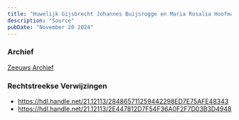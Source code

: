 ```yaml
---
title: "Huwelijk Gijsbrecht Johannes Buijsrogge en Maria Rosalia Hoofman 30-04-1937"
description: "Source"
pubDate: "November 20 2024"
---
```


### Archief
[Zeeuws Archief](https://www.zeeuwsarchief.nl/)

### Rechtstreekse Verwijzingen
- https://hdl.handle.net/21.12113/284865711259442298ED7E75AFE48343
- https://hdl.handle.net/21.12113/2E447812D7F54F36A0F2F7D03B3D4948